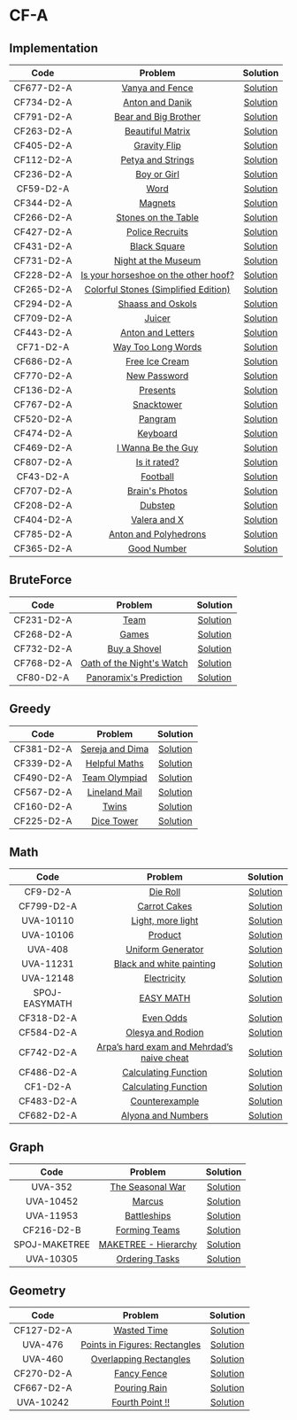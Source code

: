 # CF-A
## Implementation

| Code | Problem | Solution |
| :------------: | :------------: | :------------: |
| CF677-D2-A | [Vanya and Fence](http://codeforces.com/contest/677/problem/A) | [Solution](https://github.com/Abdelwahab07/Problem-Solving/blob/master/Arabic-Competitive-Sheet/CF-A/Implementation/vanya_and_fence.cpp) |
| CF734-D2-A | [Anton and Danik](http://codeforces.com/contest/734/problem/A) | [Solution](https://github.com/Abdelwahab07/Problem-Solving/blob/master/Arabic-Competitive-Sheet/CF-A/Implementation/anton_and_danik.py) |
| CF791-D2-A | [Bear and Big Brother](http://codeforces.com/contest/791/problem/A) | [Solution](https://github.com/Abdelwahab07/Problem-Solving/blob/master/Arabic-Competitive-Sheet/CF-A/Implementation/bear_and_big_brother.py) |
| CF263-D2-A | [Beautiful Matrix](http://codeforces.com/contest/263/problem/A) | [Solution](https://github.com/Abdelwahab07/Problem-Solving/blob/master/Arabic-Competitive-Sheet/CF-A/Implementation/bear_and_big_brother.py) |
| CF405-D2-A | [Gravity Flip](http://codeforces.com/contest/405/problem/A) | [Solution](https://github.com/Abdelwahab07/Problem-Solving/blob/master/Arabic-Competitive-Sheet/CF-A/Implementation/gravity_flip.cpp) |
| CF112-D2-A | [Petya and Strings](http://codeforces.com/contest/112/problem/A) | [Solution](https://github.com/Abdelwahab07/Problem-Solving/blob/master/Arabic-Competitive-Sheet/CF-A/Implementation/petya_and_strings.cpp) |
| CF236-D2-A | [Boy or Girl](http://codeforces.com/contest/236/problem/A) | [Solution](https://github.com/Abdelwahab07/Problem-Solving/blob/master/Arabic-Competitive-Sheet/CF-A/Implementation/boy_or_girl.py) |
| CF59-D2-A | [Word](http://codeforces.com/contest/59/problem/A) | [Solution](https://github.com/Abdelwahab07/Problem-Solving/blob/master/Arabic-Competitive-Sheet/CF-A/Implementation/word.py) |
| CF344-D2-A | [Magnets](http://codeforces.com/contest/344/problem/A) | [Solution](https://github.com/Abdelwahab07/Problem-Solving/blob/master/Arabic-Competitive-Sheet/CF-A/Implementation/magnets.cpp) |
| CF266-D2-A | [Stones on the Table](http://codeforces.com/contest/266/problem/A) | [Solution](https://github.com/Abdelwahab07/Problem-Solving/blob/master/Arabic-Competitive-Sheet/CF-A/Implementation/stones_on_the_table.cpp) |
| CF427-D2-A | [Police Recruits](http://codeforces.com/contest/427/problem/A) | [Solution](https://github.com/Abdelwahab07/Problem-Solving/blob/master/Arabic-Competitive-Sheet/CF-A/Implementation/police_recruits.cpp) |
| CF431-D2-A | [Black Square](http://codeforces.com/contest/431/problem/A) | [Solution](https://github.com/Abdelwahab07/Problem-Solving/blob/master/Arabic-Competitive-Sheet/CF-A/Implementation/black_square.cpp) |
| CF731-D2-A | [Night at the Museum](http://codeforces.com/contest/731/problem/A) | [Solution](https://github.com/Abdelwahab07/Problem-Solving/blob/master/Arabic-Competitive-Sheet/CF-A/Implementation/night_at_the_museum.cpp)|
| CF228-D2-A | [Is your horseshoe on the other hoof?](http://codeforces.com/contest/228/problem/A) | [Solution](https://github.com/Abdelwahab07/Problem-Solving/blob/master/Arabic-Competitive-Sheet/CF-A/Implementation/is_your_horseshoe_on_the_other_hoof.py)|
| CF265-D2-A | [Colorful Stones (Simplified Edition)](http://codeforces.com/contest/265/problem/A) | [Solution](https://github.com/Abdelwahab07/Problem-Solving/blob/master/Arabic-Competitive-Sheet/CF-A/Implementation/colorful_stones.cpp)|
| CF294-D2-A | [Shaass and Oskols](http://codeforces.com/contest/294/problem/A) | [Solution](https://github.com/Abdelwahab07/Problem-Solving/blob/master/Arabic-Competitive-Sheet/CF-A/Implementation/shaass_and_oskols.cpp)|
| CF709-D2-A | [Juicer](http://codeforces.com/contest/709/problem/A) | [Solution](https://github.com/Abdelwahab07/Problem-Solving/blob/master/Arabic-Competitive-Sheet/CF-A/Implementation/juicer.cpp)|
| CF443-D2-A | [Anton and Letters](http://codeforces.com/contest/443/problem/A) | [Solution](https://github.com/Abdelwahab07/Problem-Solving/blob/master/Arabic-Competitive-Sheet/CF-A/Implementation/anton_and_letters.py)|
| CF71-D2-A | [Way Too Long Words](http://codeforces.com/contest/71/problem/A) | [Solution](https://github.com/Abdelwahab07/Problem-Solving/blob/master/Arabic-Competitive-Sheet/CF-A/Implementation/way_to_long_words.py)|
| CF686-D2-A | [Free Ice Cream](http://codeforces.com/contest/686/problem/A) | [Solution](https://github.com/Abdelwahab07/Problem-Solving/blob/master/Arabic-Competitive-Sheet/CF-A/Implementation/free_ice_cream.cpp)|
| CF770-D2-A | [New Password](http://codeforces.com/contest/770/problem/A) | [Solution](https://github.com/Abdelwahab07/Problem-Solving/blob/master/Arabic-Competitive-Sheet/CF-A/Implementation/new_password.cpp)|
| CF136-D2-A | [Presents](http://codeforces.com/contest/136/problem/A) | [Solution](https://github.com/Abdelwahab07/Problem-Solving/blob/master/Arabic-Competitive-Sheet/CF-A/Implementation/presents.cpp)|
| CF767-D2-A | [Snacktower](http://codeforces.com/contest/767/problem/A) | [Solution](https://github.com/Abdelwahab07/Problem-Solving/blob/master/Arabic-Competitive-Sheet/CF-A/Implementation/snacktower.cpp)|
| CF520-D2-A | [Pangram](http://codeforces.com/contest/520/problem/A) | [Solution](https://github.com/Abdelwahab07/Problem-Solving/blob/master/Arabic-Competitive-Sheet/CF-A/Implementation/pangram.cpp)|
| CF474-D2-A | [Keyboard](http://codeforces.com/contest/474/problem/A) | [Solution](https://github.com/Abdelwahab07/Problem-Solving/blob/master/Arabic-Competitive-Sheet/CF-A/Implementation/keyboard.cpp)|
| CF469-D2-A | [I Wanna Be the Guy](http://codeforces.com/contest/469/problem/A) | [Solution](https://github.com/Abdelwahab07/Problem-Solving/blob/master/Arabic-Competitive-Sheet/CF-A/Implementation/i_wanna_be_the_guy.cpp)|
| CF807-D2-A | [Is it rated?](http://codeforces.com/contest/807/problem/A) | [Solution](https://github.com/Abdelwahab07/Problem-Solving/blob/master/Arabic-Competitive-Sheet/CF-A/Implementation/is_it_rated?.cpp)|
| CF43-D2-A | [Football](http://codeforces.com/contest/43/problem/A) | [Solution](https://github.com/Abdelwahab07/Problem-Solving/blob/master/Arabic-Competitive-Sheet/CF-A/Implementation/football.py)|
| CF707-D2-A | [Brain's Photos](http://codeforces.com/contest/707/problem/A) | [Solution](https://github.com/Abdelwahab07/Problem-Solving/blob/master/Arabic-Competitive-Sheet/CF-A/Implementation/brain_photos.py)|
| CF208-D2-A | [Dubstep](http://codeforces.com/contest/208/problem/A) | [Solution](https://github.com/Abdelwahab07/Problem-Solving/blob/master/Arabic-Competitive-Sheet/CF-A/Implementation/dubstep.py)|
| CF404-D2-A | [Valera and X](http://codeforces.com/contest/404/problem/A) | [Solution](https://github.com/Abdelwahab07/Problem-Solving/blob/master/Arabic-Competitive-Sheet/CF-A/Implementation/valera_and_x.py)|
| CF785-D2-A | [Anton and Polyhedrons](http://codeforces.com/contest/785/problem/A) | [Solution](https://github.com/Abdelwahab07/Problem-Solving/blob/master/Arabic-Competitive-Sheet/CF-A/Implementation/anton_and_polyhedrons.py)|
| CF365-D2-A | [Good Number](http://codeforces.com/contest/365/problem/A) | [Solution](https://github.com/Abdelwahab07/Problem-Solving/blob/master/Arabic-Competitive-Sheet/CF-A/Implementation/good_number.cpp)|

## BruteForce
| Code | Problem | Solution |
| :------------: | :------------: | :------------: |
| CF231-D2-A | [Team](http://codeforces.com/contest/231/problem/A) | [Solution](https://github.com/Abdelwahab07/Problem-Solving/blob/master/Arabic-Competitive-Sheet/CF-A/BruteForce/team.cpp) |
| CF268-D2-A | [Games](http://codeforces.com/contest/268/problem/A) | [Solution](https://github.com/Abdelwahab07/Problem-Solving/blob/master/Arabic-Competitive-Sheet/CF-A/BruteForce/games.cpp) |
| CF732-D2-A | [Buy a Shovel](http://codeforces.com/contest/732/problem/A) | [Solution](https://github.com/Abdelwahab07/Problem-Solving/blob/master/Arabic-Competitive-Sheet/CF-A/BruteForce/buy_a_shovel.py) |
| CF768-D2-A | [Oath of the Night's Watch](http://codeforces.com/contest/768/problem/A) | [Solution](https://github.com/Abdelwahab07/Problem-Solving/blob/master/Arabic-Competitive-Sheet/CF-A/BruteForce/oath_of_the_night_watch.cpp) |
| CF80-D2-A | [Panoramix's Prediction](http://codeforces.com/contest/80/problem/A) | [Solution](https://github.com/Abdelwahab07/Problem-Solving/blob/master/Arabic-Competitive-Sheet/CF-A/BruteForce/panoramixs_prediction.py) |

## Greedy
| Code | Problem | Solution |
| :------------: | :------------: | :------------: |
| CF381-D2-A | [Sereja and Dima](http://codeforces.com/contest/381/problem/A) | [Solution](https://github.com/Abdelwahab07/Problem-Solving/blob/master/Arabic-Competitive-Sheet/CF-A/Greedy/sereja_and_dima.cpp) |
| CF339-D2-A | [Helpful Maths](http://codeforces.com/contest/339/problem/A) | [Solution](https://github.com/Abdelwahab07/Problem-Solving/blob/master/Arabic-Competitive-Sheet/CF-A/Greedy/helpful_maths.py) |
| CF490-D2-A | [Team Olympiad](http://codeforces.com/contest/490/problem/A) | [Solution](https://github.com/Abdelwahab07/Problem-Solving/blob/master/Arabic-Competitive-Sheet/CF-A/Greedy/team_olympaid.cpp) |
| CF567-D2-A | [Lineland Mail](http://codeforces.com/contest/567/problem/A) | [Solution](https://github.com/Abdelwahab07/Problem-Solving/blob/master/Arabic-Competitive-Sheet/CF-A/Greedy/lineland_mail.cpp) |
| CF160-D2-A | [Twins](http://codeforces.com/contest/160/problem/A) | [Solution](https://github.com/Abdelwahab07/Problem-Solving/blob/master/Arabic-Competitive-Sheet/CF-A/Greedy/twins.cpp) |
| CF225-D2-A | [Dice Tower](http://codeforces.com/contest/225/problem/A) | [Solution](https://github.com/Abdelwahab07/Problem-Solving/blob/master/Arabic-Competitive-Sheet/CF-A/Greedy/dice_tower.cpp) |

## Math
| Code | Problem | Solution |
| :------------: | :------------: | :------------: |
| CF9-D2-A | [Die Roll](http://codeforces.com/contest/9/problem/A) | [Solution](https://github.com/Abdelwahab07/Problem-Solving/blob/master/Arabic-Competitive-Sheet/CF-A/Math/die_roll.cpp) |
| CF799-D2-A | [Carrot Cakes](http://codeforces.com/contest/799/problem/A) | [Solution](https://github.com/Abdelwahab07/Problem-Solving/blob/master/Arabic-Competitive-Sheet/CF-A/Math/carrot_cakes.py) |
| UVA-10110 | [Light, more light](https://onlinejudge.org/index.php?option=com_onlinejudge&Itemid=8&category=16&page=show_problem&problem=1051) | [Solution](https://github.com/Abdelwahab07/Problem-Solving/blob/master/Arabic-Competitive-Sheet/CF-A/Math/light_more_light.cpp) |
| UVA-10106 | [Product](https://onlinejudge.org/index.php?option=com_onlinejudge&Itemid=8&page=show_problem&category=0&problem=1047) | [Solution](https://github.com/Abdelwahab07/Problem-Solving/blob/master/Arabic-Competitive-Sheet/CF-A/Math/product.cpp) |
| UVA-408 | [Uniform Generator](https://onlinejudge.org/index.php?option=onlinejudge&page=show_problem&problem=349) | [Solution](https://github.com/Abdelwahab07/Problem-Solving/blob/master/Arabic-Competitive-Sheet/CF-A/Math/uniform_generator.cpp) |
| UVA-11231 | [Black and white painting](https://onlinejudge.org/index.php?option=onlinejudge&page=show_problem&problem=2172) | [Solution](https://github.com/Abdelwahab07/Problem-Solving/blob/master/Arabic-Competitive-Sheet/CF-A/Math/black_and_white_painting.cpp) |
| UVA-12148 | [Electricity](https://onlinejudge.org/index.php?option=onlinejudge&page=show_problem&problem=3300) | [Solution](https://github.com/Abdelwahab07/Problem-Solving/blob/master/Arabic-Competitive-Sheet/CF-A/Math/electricity.cpp) |
| SPOJ-EASYMATH | [EASY MATH](https://www.spoj.com/problems/EASYMATH/) | [Solution](https://github.com/Abdelwahab07/Problem-Solving/blob/master/Arabic-Competitive-Sheet/CF-A/Math/easy_math.cpp) |
| CF318-D2-A | [Even Odds](https://codeforces.com/contest/318/problem/A) | [Solution](https://github.com/Abdelwahab07/Problem-Solving/blob/master/Arabic-Competitive-Sheet/CF-A/Math/even_odds.cpp) |
| CF584-D2-A | [Olesya and Rodion](https://codeforces.com/contest/584/problem/A) | [Solution](https://github.com/Abdelwahab07/Problem-Solving/blob/master/Arabic-Competitive-Sheet/CF-A/Math/olesya_and_rodion.py) |
| CF742-D2-A | [Arpa’s hard exam and Mehrdad’s naive cheat](https://codeforces.com/contest/742/problem/A) | [Solution](https://github.com/Abdelwahab07/Problem-Solving/blob/master/Arabic-Competitive-Sheet/CF-A/Math/arpa’s_hard_exam_and_mehrdad’s_naive_cheat.py) |
| CF486-D2-A | [Calculating Function](https://codeforces.com/contest/486/problem/A) | [Solution](https://github.com/Abdelwahab07/Problem-Solving/blob/master/Arabic-Competitive-Sheet/CF-A/Math/calculating_function.py) |
| CF1-D2-A | [Calculating Function](https://codeforces.com/contest/1/problem/A) | [Solution](https://github.com/Abdelwahab07/Problem-Solving/blob/master/Arabic-Competitive-Sheet/CF-A/Math/theatre_square.py) |
| CF483-D2-A | [Counterexample](https://codeforces.com/contest/483/problem/A) | [Solution](https://github.com/Abdelwahab07/Problem-Solving/blob/master/Arabic-Competitive-Sheet/CF-A/Math/counterexample.py) |
| CF682-D2-A | [Alyona and Numbers](https://codeforces.com/contest/682/problem/A) | [Solution](https://github.com/Abdelwahab07/Problem-Solving/blob/master/Arabic-Competitive-Sheet/CF-A/Math/alyona_and_numbers.py) |

## Graph
| Code | Problem | Solution |
| :------------: | :------------: | :------------: |
| UVA-352 | [The Seasonal War](https://onlinejudge.org/index.php?option=onlinejudge&page=show_problem&problem=288) | [Solution](https://github.com/Abdelwahab07/Problem-Solving/blob/master/Arabic-Competitive-Sheet/CF-A/Graph/the_seasonal_war.cpp) |
| UVA-10452 | [Marcus](https://onlinejudge.org/index.php?option=onlinejudge&page=show_problem&problem=1393) | [Solution](https://github.com/Abdelwahab07/Problem-Solving/blob/master/Arabic-Competitive-Sheet/CF-A/Graph/marcus.cpp) |
| UVA-11953 | [Battleships](https://onlinejudge.org/index.php?option=com_onlinejudge&Itemid=8&page=show_problem&problem=3104) | [Solution](https://github.com/Abdelwahab07/Problem-Solving/blob/master/Arabic-Competitive-Sheet/CF-A/Graph/battleships.cpp) |
| CF216-D2-B | [Forming Teams](https://codeforces.com/contest/216/problem/B) | [Solution](https://github.com/Abdelwahab07/Problem-Solving/blob/master/Arabic-Competitive-Sheet/CF-A/Graph/forming_teams.cpp) |
| SPOJ-MAKETREE | [MAKETREE - Hierarchy](https://www.spoj.com/problems/MAKETREE) | [Solution](https://github.com/Abdelwahab07/Problem-Solving/blob/master/Arabic-Competitive-Sheet/CF-A/Graph/maketree_hierarchy.cpp) |
| UVA-10305 | [Ordering Tasks](https://onlinejudge.org/index.php?option=onlinejudge&page=show_problem&problem=1246) | [Solution](https://github.com/Abdelwahab07/Problem-Solving/blob/master/Arabic-Competitive-Sheet/CF-A/Graph/ordering_tasks.cpp) |

## Geometry
| Code | Problem | Solution |
| :------------: | :------------: | :------------: |
| CF127-D2-A | [Wasted Time](https://codeforces.com/contest/127/problem/A) | [Solution](https://github.com/Abdelwahab07/Problem-Solving/blob/master/Arabic-Competitive-Sheet/CF-A/Geometry/wasted_time.cpp) |
| UVA-476 | [Points in Figures: Rectangles](https://onlinejudge.org/index.php?option=onlinejudge&page=show_problem&problem=417) | [Solution](https://github.com/Abdelwahab07/Problem-Solving/blob/master/Arabic-Competitive-Sheet/CF-A/Geometry/points_in_figures.cpp) |
| UVA-460 | [Overlapping Rectangles](https://onlinejudge.org/index.php?option=onlinejudge&page=show_problem&problem=401) | [Solution](https://github.com/Abdelwahab07/Problem-Solving/blob/master/Arabic-Competitive-Sheet/CF-A/Geometry/overlapping_rectangles.cpp) |
| CF270-D2-A | [Fancy Fence](https://codeforces.com/contest/270/problem/A) | [Solution](https://github.com/Abdelwahab07/Problem-Solving/blob/master/Arabic-Competitive-Sheet/CF-A/Geometry/fancy_fence.cpp) |
| CF667-D2-A | [Pouring Rain](https://codeforces.com/contest/667/problem/A) | [Solution](https://github.com/Abdelwahab07/Problem-Solving/blob/master/Arabic-Competitive-Sheet/CF-A/Geometry/pouring_rain.cpp) |
| UVA-10242 | [Fourth Point !!](https://onlinejudge.org/index.php?option=onlinejudge&page=show_problem&problem=1183) | [Solution](https://github.com/Abdelwahab07/Problem-Solving/blob/master/Arabic-Competitive-Sheet/CF-A/Geometry/fourth_point.cpp) |
